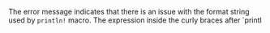 The error message indicates that there is an issue with the format string used by `println!` macro. The expression inside the curly braces after `printl
